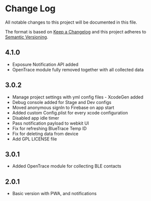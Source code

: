 
# Change Log

All notable changes to this project will be documented in this file.
 
The format is based on [Keep a Changelog](http://keepachangelog.com/)
and this project adheres to [Semantic Versioning](http://semver.org/).

## 4.1.0

- Exposure Notification API added
- OpenTrace module fully removed together with all collected data


## 3.0.2

- Manage project settings with yml config files - XcodeGen added
- Debug console added for Stage and Dev configs
- Moved anonymous signIn to Firebase on app start
- Added custom Config.plist for every xcode configuration
- Disabled app idle timer
- Pass notification payload to webkit UI
- Fix for refreshing BlueTrace Temp ID
- Fix for deleting data from device
- Add GPL LICENSE file


## 3.0.1

- Added OpenTrace module for collecting BLE contacts


## 2.0.1

- Basic version with PWA, and notifications
